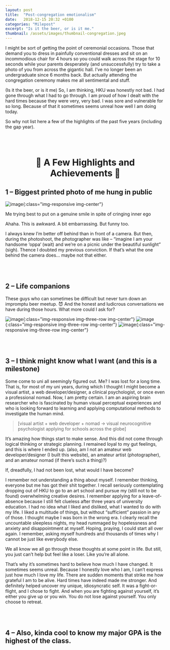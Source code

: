 ```yaml
---
layout: post
title:  "Post-congregation emotionalism"
date:   2018-12-15 20:32 +0100
categories: "Milepost"
excerpt: "Is it the beer, or is it me."
thumbnail: /assets/images/thumbnail-congregation.jpeg
---
```


I might be sort of getting the point of ceremonial occasions. Those that demand you to dress in painfully conventional dresses and sit on an incommodious chair for 4 hours so you could walk across the stage for 10 seconds while your parents desperately (and unsuccessfully) try to take a photo of you from across the gigantic hall. I’ve no longer been an undergraduate since 6 months back. But actually attending the congregation ceremony makes me all sentimental and stuff. 

(Is it the beer, or is it me) So, I am thinking, HKU was honestly not bad. I had gone through what I had to go through. I am proud of how I dealt with the hard times because they were very, very bad. I was sore and vulnerable for so long. Because of that it sometimes seems unreal how well I am doing today.

So why not list here a few of the highlights of the past five years (including the gap year).


<br><br>

<h1 style="text-align:center">🍄 A Few Highlights and Achievements 🍄</h1>

## 1 – Biggest printed photo of me hung in public

![image]({{site.baseurl}}/assets/images/post-myphotohku.jpeg){:class="img-responsive img-center"}
<figcaption>Me trying best to put on a genuine smile in spite of cringing inner ego</figcaption>

Ahaha. This is awkward. A bit embarrassing. But funny too.

I always knew I’m better off behind than in front of a camera. But then, during the photoshoot, the photographer was like – “imagine I am your handsome ‘oppa‘ (wait) and we’re on a picnic under the beautiful sunlight” (sigh). Thence I doubted my previous conviction. If that’s what the one behind the camera does… maybe not that either.

<br><br>

## 2 – Life companions
These guys who can sometimes be difficult but never turn down an impromptu beer meetup. 😈 And the honest and ludicrous conversations we have during those hours. What more could I ask for?

![image]({{site.baseurl}}/assets/images/post-friends1.jpeg){:class="img-responsive img-three-row img-center"}
![image]({{site.baseurl}}/assets/images/post-friends2.jpeg){:class="img-responsive img-three-row img-center"}
![image]({{site.baseurl}}/assets/images/post-friends3.jpeg){:class="img-responsive img-three-row img-center"}

<br><br>

## 3 – I think might know what I want (and this is a milestone)
Some come to uni all seemingly figured out. Me? I was lost for a long time. That is, for most of my uni years, during which I thought I might become a visual artist, a web developer/designer, a clinical psychologist, or once even a professional nomad. Now, I am pretty certain. I am an aspiring brain researcher who is fascinated by human visual perceptual experiences and who is looking forward to learning and applying computational methods to investigate the human mind.

>[visual artist + web developer + nomad → visual neurocognitive psychologist applying for schools across the globe]

It’s amazing how things start to make sense. And this did not come through logical thinking or strategic planning. I remained loyal to my gut feelings, and this is where I ended up. (also, am I not an amateur web developer/designer (I built this website), an amateur artist (photographer), and an amateur nomad (if there’s such a thing)?)

If, dreadfully, I had not been lost, what would I have become?

I remember not understanding a thing about myself. I remember thinking, everyone but me has got their shit together. I recall seriously contemplating dropping out of HKU to go to an art school and pursue my (still not to be found) overwhelming creative desires. I remember applying for a leave-of-absence because I still felt clueless after three years of university education. I had no idea what I liked and disliked, what I wanted to do with my life. I liked a multitude of things, but without “sufficient” passion in any of those. I thought maybe I was born in the wrong era. I clearly recall the uncountable sleepless nights, my head rummaged by hopelessness and anxiety and disappointment at myself. Hoping, praying, I could start all over again. I remember, asking myself hundreds and thousands of times why I cannot be just like everybody else.

We all know we all go through these thoughts at some point in life. But still, you just can’t help but feel like a loser. Like you’re all alone.

That’s why it’s sometimes hard to believe how much I have changed. It sometimes seems unreal. Because I honestly love who I am, I can’t express just how much I love my life. There are sudden moments that strike me how grateful I am to be alive. Hard times have indeed made me stronger. And definitely helped uncover my unique, idiosyncratic self. It was a fight-or-flight, and I chose to fight. And when you are fighting against yourself, it’s either you give up or you win. You do not lose against yourself. You only choose to retreat.

<br><br>

## 4 – Also, kinda cool to know my major GPA is the highest of the class.

